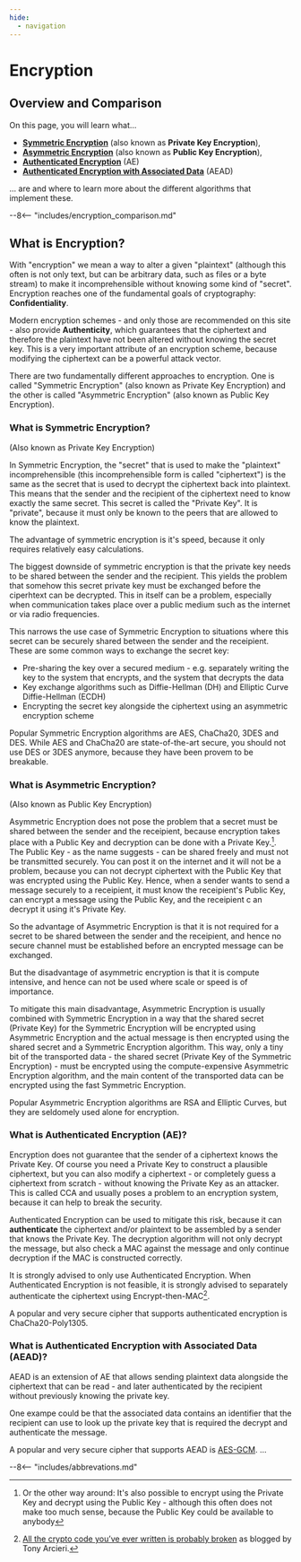 ```yaml
---
hide:
  - navigation
---
```


# Encryption

## Overview and Comparison

On this page, you will learn what...

- [__Symmetric Encryption__](#symmetric) (also known as __Private Key Encryption__),
- [__Asymmetric Encryption__](#asymmetric) (also known as __Public Key Encryption__),
- [__Authenticated Encryption__](#ae) (AE)
- [__Authenticated Encryption with Associated Data__](#aead) (AEAD)

... are and where to learn more about the different algorithms that implement these.

--8<-- "includes/encryption_comparison.md"

## What is Encryption?

With "encryption" we mean a way to alter a given "plaintext" (although this often is not only text, but can be arbitrary data, such as files or a byte stream) to make it incomprehensible without knowing some kind of "secret". Encryption reaches one of the fundamental goals of cryptography: __Confidentiality__.

Modern encryption schemes - and only those are recommended on this site - also provide __Authenticity__, which guarantees that the ciphertext and therefore the plaintext have not been altered without knowing the secret key. This is a very important attribute of an encryption scheme, because modifying the ciphertext can be a powerful attack vector.

There are two fundamentally different approaches to encryption. One is called "Symmetric Encryption" (also known as Private Key Encryption) and the other is called "Asymmetric Encryption" (also known as Public Key Encryption).

### <a name="symmetric"></a>What is Symmetric Encryption?

(Also known as Private Key Encryption)

In Symmetric Encryption, the "secret" that is used to make the "plaintext" incomprehensible (this incomprehensible form is called "ciphertext") is the same as the secret that is used to decrypt the ciphertext back into plaintext. This means that the sender and the recipient of the ciphertext need to know exactly the same secret. This secret is called the "Private Key". It is "private", because it must only be known to the peers that are allowed to know the plaintext.

The advantage of symmetric encryption is it's speed, because it only requires relatively easy calculations.

The biggest downside of symmetric encryption is that the private key needs to be shared between the sender and the recipient. This yields the problem that somehow this secret private key must be exchanged before the ciperhtext can be decrypted. This in itself can be a problem, especially when communication takes place over a public medium such as the internet or via radio frequencies.

This narrows the use case of Symmetric Encryption to situations where this secret can be securely shared between the sender and the receipient. These are some common ways to exchange the secret key:

- Pre-sharing the key over a secured medium - e.g. separately writing the key to the system that encrypts, and the system that decrypts the data
- Key exchange algorithms such as Diffie-Hellman (DH) and Elliptic Curve Diffie-Hellman (ECDH)
- Encrypting the secret key alongside the ciphertext using an asymmetric encryption scheme

Popular Symmetric Encryption algorithms are AES, ChaCha20, 3DES and DES. While AES and ChaCha20 are state-of-the-art secure, you should not use DES or 3DES anymore, because they have been provem to be breakable.

### <a name="asymmetric"></a>What is Asymmetric Encryption?

(Also known as Public Key Encryption)

Asymmetric Encryption does not pose the problem that a secret must be shared between the sender and the receipient, because encryption takes place with a Public Key and decryption can be done with a Private Key.[^1]. The Public Key - as the name suggests - can be shared freely and must not be transmitted securely. You can post it on the internet and it will not be a problem, because you can not decrypt ciphertext with the Public Key that was encrypted using the Public Key. Hence, when a sender wants to send a message securely to a receipient, it must know the receipient's Public Key, can encrypt a message using the Public Key, and the receipient c
an decrypt it using it's Private Key.

So the advantage of Asymmetric Encryption is that it is not required for a secret to be shared between the sender and the receipient, and hence no secure channel must be established before an encrypted message can be exchanged.

But the disadvantage of asymmetric encryption is that it is compute intensive, and hence can not be used where scale or speed is of importance.

To mitigate this main disadvantage, Asymmetric Encryption is usually combined with Symmetric Encryption in a way that the shared secret (Private Key) for the Symmetric Encryption will be encrypted using Asymmetric Encryption and the actual message is then encrypted using the shared secret and a Symmetric Encryption algorithm. This way, only a tiny bit of the transported data - the shared secret (Private Key of the Symmetric Encryption) - must be encrypted using the compute-expensive Asymmetric Encryption algorithm, and the main content of the transported data can be encrypted using the fast Symmetric Encryption.

Popular Asymmetric Encryption algorithms are RSA and Elliptic Curves, but they are seldomely used alone for encryption.

### <a name="ae"></a>What is Authenticated Encryption (AE)?

Encryption does not guarantee that the sender of a ciphertext knows the Private Key. Of course you need a Private Key to construct a plausible ciphertext, but you can also modify a ciphertext - or completely guess a ciphertext from scratch - without knowing the Private Key as an attacker. This is called CCA and usually poses a problem to an encryption system, because it can help to break the security.

Authenticated Encryption can be used to mitigate this risk, because it can __authenticate__ the ciphertext and/or plaintext to be assembled by a sender that knows the Private Key. The decryption algorithm will not only decrypt the message, but also check a MAC against the message and only continue decryption if the MAC is constructed correctly.

It is strongly advised to only use Authenticated Encryption. When Authenticated Encryption is not feasible, it is strongly advised to separately authenticate the ciphertext using Encrypt-then-MAC[^2].

A popular and very secure cipher that supports authenticated encryption is ChaCha20-Poly1305.

### <a name="aead"></a>What is Authenticated Encryption with Associated Data (AEAD)?

AEAD is an extension of AE that allows sending plaintext data alongside the ciphertext that can be read - and later authenticated by the recipient without previously knowing the private key.

One exampe could be that the associated data contains an identifier that the recipient can use to look up the private key that is required the decrypt and authenticate the message.

A popular and very secure cipher that supports AEAD is [AES-GCM](/algorithms/aes/).
...

--8<-- "includes/abbrevations.md"

[^1]: Or the other way around: It's also possible to encrypt using the Private Key and decrypt using the Public Key - although this often does not make too much sense, because the Public Key could be available to anybody
[^2]: [All the crypto code you’ve ever written is probably broken](https://tonyarcieri.com/all-the-crypto-code-youve-ever-written-is-probably-broken) as blogged by Tony Arcieri.